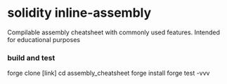 # solidity inline-assembly
Compilable assembly cheatsheet with commonly used features. Intended for educational purposes

### build and test
forge clone [link]
cd assembly_cheatsheet
forge install
forge test -vvv